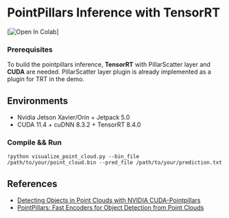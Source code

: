 # PointPillars Inference with TensorRT

[![Open In Colab](https://colab.research.google.com/drive/18EnBx9ZwBbmqa29NOhTihpvnHWeOne6X?usp=sharing)]


### Prerequisites

To build the pointpillars inference, **TensorRT** with PillarScatter layer and **CUDA** are needed. PillarScatter layer plugin is already implemented as a plugin for TRT in the demo.

## Environments

- Nvidia Jetson Xavier/Orin + Jetpack 5.0
- CUDA 11.4 + cuDNN 8.3.2 + TensorRT 8.4.0

### Compile && Run



```
!python visualize_point_cloud.py --bin_file /path/to/your/point_cloud.bin --pred_file /path/to/your/prediction.txt
```



## References

- [Detecting Objects in Point Clouds with NVIDIA CUDA-Pointpillars](https://developer.nvidia.com/blog/detecting-objects-in-point-clouds-with-cuda-pointpillars/)
- [PointPillars: Fast Encoders for Object Detection from Point Clouds](https://arxiv.org/abs/1812.05784)
